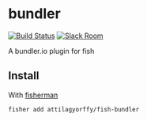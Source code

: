 # bundler

[![Build Status][travis-badge]][travis-link]
[![Slack Room][slack-badge]][slack-link]

A bundler.io plugin for fish

## Install

With [fisherman]

```
fisher add attilagyorffy/fish-bundler
```

[travis-link]: https://travis-ci.org/attilagyorffy/bundler
[travis-badge]: https://img.shields.io/travis/attilagyorffy/bundler.svg
[slack-link]: https://fisherman-wharf.herokuapp.com
[slack-badge]: https://fisherman-wharf.herokuapp.com/badge.svg
[fisherman]: https://github.com/fisherman/fisherman
